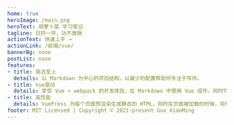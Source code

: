 ```yaml
---
home: true
heroImage: /main.png
heroText: 胡萝卜菜 学习笔记
tagline: 日拱一卒，功不唐捐
actionText: 快速上手 →
actionLink: /前端/vue/
bannerBg: none
postList: none
features:
- title: 简洁至上
  details: 以 Markdown 为中心的项目结构，以最少的配置帮助你专注于写作。
- title: Vue驱动
  details: 享受 Vue + webpack 的开发体验，在 Markdown 中使用 Vue 组件，同时可以使用 Vue 来开发自定义主题。
- title: 高性能
  details: VuePress 为每个页面预渲染生成静态的 HTML，同时在页面被加载的时候，将作为 SPA 运行。
footer: MIT Licensed | Copyright © 2021-present Guo XiaoMing
---
```


